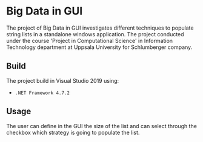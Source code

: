 # Big Data in GUI

The project of Big Data in GUI investigates different techniques to populate string lists in a standalone windows application. The project conducted under the course 'Project in Computational Science' in Information Technology department at Uppsala University for Schlumberger company.

## Build

The project build in Visual Studio 2019 using:
  * `.NET Framework 4.7.2`

## Usage 

The user can define in the GUI the size of the list and can select through the checkbox which strategy is going to populate the list.



